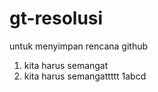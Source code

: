 # gt-resolusi
untuk menyimpan rencana github
 1. kita harus semangat
 2. kita harus semangattttt
1abcd
